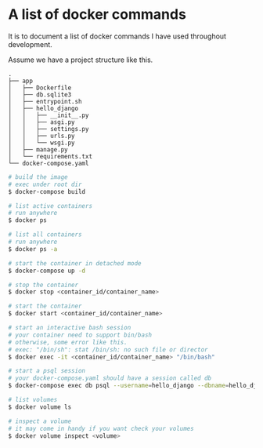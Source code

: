 # A list of docker commands
It is to document a list of docker commands I have used throughout development.

Assume we have a project structure like this.

```
.
├── app
│   ├── Dockerfile
│   ├── db.sqlite3
│   ├── entrypoint.sh
│   ├── hello_django
│   │   ├── __init__.py
│   │   ├── asgi.py
│   │   ├── settings.py
│   │   ├── urls.py
│   │   └── wsgi.py
│   ├── manage.py
│   └── requirements.txt
└── docker-compose.yaml
```

```zsh
# build the image
# exec under root dir
$ docker-compose build
```

```zsh
# list active containers
# run anywhere
$ docker ps
```

```zsh
# list all containers
# run anywhere
$ docker ps -a
```

```zsh
# start the container in detached mode
$ docker-compose up -d
```

```zsh
# stop the container
$ docker stop <container_id/container_name>
```

```zsh
# start the container
$ docker start <container_id/container_name>
```

```zsh
# start an interactive bash session
# your container need to support bin/bash
# otherwise, some error like this. 
# exec: "/bin/sh": stat /bin/sh: no such file or director
$ docker exec -it <container_id/container_name> "/bin/bash"
```

```zsh
# start a psql session
# your docker-compose.yaml should have a session called db
$ docker-compose exec db psql --username=hello_django --dbname=hello_django_dev
```

```zsh
# list volumes
$ docker volume ls
```

```zsh
# inspect a volume
# it may come in handy if you want check your volumes
$ docker volume inspect <volume>
```